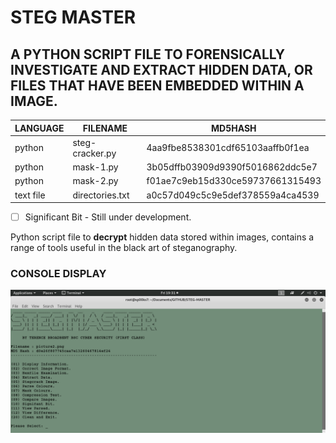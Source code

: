 # STEG MASTER
## A PYTHON SCRIPT FILE TO FORENSICALLY INVESTIGATE AND EXTRACT HIDDEN DATA, OR FILES THAT HAVE BEEN EMBEDDED WITHIN A IMAGE.

| LANGUAGE  | FILENAME      | MD5HASH                            |
|--------   |----             |-----                             |
| python    | steg-cracker.py | 4aa9fbe8538301cdf65103aaffb0f1ea |
| python    | mask-1.py       | 3b05dffb03909d9390f5016862ddc5e7 |
| python    | mask-2.py       | f01ae7c9eb15d330ce59737661315493 |
| text file | directories.txt | a0c57d049c5c9e5def378559a4ca4539 |

- [ ] Significant Bit - Still under development.

Python script file to **decrypt** hidden data stored within images, contains a range of tools useful in the black art of steganography.

### CONSOLE DISPLAY
![Screenshot](picture2.png) 

